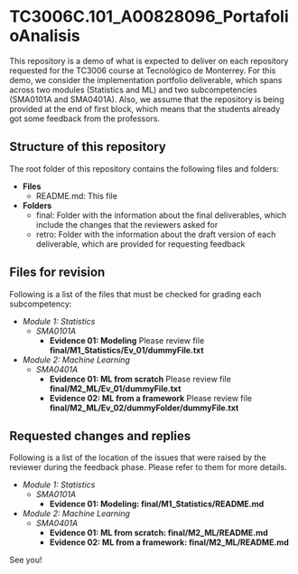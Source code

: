 # TC3006C.101_A00828096_PortafolioAnalisis

This repository is a demo of what is expected to deliver on each repository requested for the TC3006 course at Tecnológico de Monterrey. For this demo, we consider the implementation portfolio deliverable, which spans across two modules (Statistics and ML) and two subcompetencies (SMA0101A and SMA0401A). Also, we assume that the repository is being provided at the end of first block, which means that the students already got some feedback from the professors.

## Structure of this repository

The root folder of this repository contains the following files and folders:

- **Files**
  - README.md: This file
- **Folders**
  - final: Folder with the information about the final deliverables, which include the changes that the reviewers asked for
  - retro: Folder with the information about the draft version of each deliverable, which are provided for requesting feedback

## Files for revision

Following is a list of the files that must be checked for grading each subcompetency:

- *Module 1: Statistics*
  - *SMA0101A*
    - **Evidence 01: Modeling** Please review file **final/M1_Statistics/Ev_01/dummyFile.txt**
- *Module 2: Machine Learning*
  - *SMA0401A*
    - **Evidence 01: ML from scratch** Please review file **final/M2_ML/Ev_01/dummyFile.txt**
    - **Evidence 02: ML from a framework** Please review file **final/M2_ML/Ev_02/dummyFolder/dummyFile.txt**

## Requested changes and replies

Following is a list of the location of the issues that were raised by the reviewer during the feedback phase. Please refer to them for more details.

- *Module 1: Statistics*
  - *SMA0101A*
    - **Evidence 01: Modeling: final/M1_Statistics/README.md**
- *Module 2: Machine Learning*
  - *SMA0401A*
    - **Evidence 01: ML from scratch: final/M2_ML/README.md**
    - **Evidence 02: ML from a framework: final/M2_ML/README.md**
      
See you!
